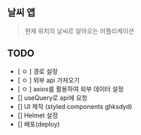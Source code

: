 ## 날씨 앱

> 현재 위치의 날씨르 알아오는 어플리케이션

## TODO

- [ ㅇ ] 경로 설정
- [ ㅇ ] 외부 api 가져오기
- [ ㅇ ] axios를 활용하여 외부 데이터 설정
- [] useQuery로 api에 요청
- [] UI 제작 (styled components ghksdyd)
- [] Helmet 설정
- [] 배포(deploy)
